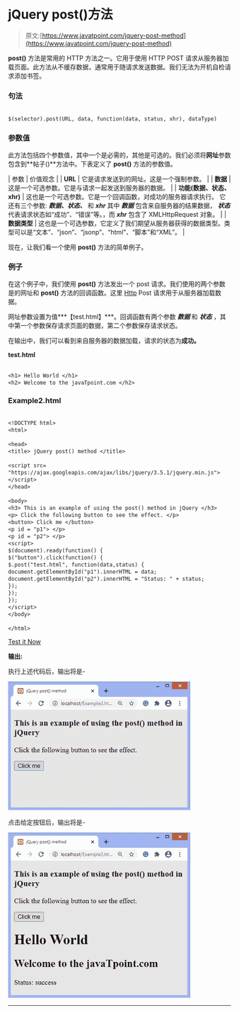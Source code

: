 # jQuery post()方法

> 原文:[https://www.javatpoint.com/jquery-post-method](https://www.javatpoint.com/jquery-post-method)

**post()** 方法是常用的 HTTP 方法之一。它用于使用 HTTP POST 请求从服务器加载页面。此方法从不缓存数据，通常用于随请求发送数据。我们无法为开机自检请求添加书签。

### 句法

```

$(selector).post(URL, data, function(data, status, xhr), dataType)

```

### 参数值

此方法包括四个参数值，其中一个是必需的，其他是可选的。我们必须将**网址**参数包含到**帖子()**方法中。下表定义了 **post()** 方法的参数值。

| 参数 | 价值观念 |
| **URL** | 它是请求发送到的网址。这是一个强制参数。 |
| **数据** | 这是一个可选参数。它是与请求一起发送到服务器的数据。 |
| **功能(数据、状态、xhr)** | 这也是一个可选参数。它是一个回调函数，对成功的服务器请求执行。
它还有三个参数: ***数据、状态、*** 和 ***xhr*** 其中 ***数据*** 包含来自服务器的结果数据， ***状态*** 代表请求状态如“成功”、“错误”等。，而 ***xhr*** 包含了 XMLHttpRequest 对象。 |
| **数据类型** | 这也是一个可选参数，它定义了我们期望从服务器获得的数据类型。类型可以是“文本”、“json”、“jsonp”、“html”、“脚本”和“XML”。 |

现在，让我们看一个使用 **post()** 方法的简单例子。

### 例子

在这个例子中，我们使用 **post()** 方法发出一个 post 请求。我们使用的两个参数是的网址和 **post()** 方法的回调函数。这里 [Http](https://www.javatpoint.com/computer-network-http) Post 请求用于从服务器加载数据。

网址参数设置为值***【test.html】***。回调函数有两个参数 ***数据*** 和 ***状态*** ，其中第一个参数保存请求页面的数据，第二个参数保存请求状态。

在输出中，我们可以看到来自服务器的数据加载，请求的状态为**成功。**

**test.html**

```

<h1> Hello World </h1>
<h2> Welcome to the javaTpoint.com </h2>

```

### Example2.html

```

<!DOCTYPE html>
<html>

<head>
<title> jQuery post() method </title>

<script src= "https://ajax.googleapis.com/ajax/libs/jquery/3.5.1/jquery.min.js"> </script>
</head>

<body>
<h3> This is an example of using the post() method in jQuery </h3>
<p> Click the following button to see the effect. </p>
<button> Click me </button>
<p id = "p1"> </p>
<p id = "p2"> </p>
<script>
$(document).ready(function() {
$("button").click(function() {
$.post("test.html", function(data,status) {
document.getElementById("p1").innerHTML = data;
document.getElementById("p2").innerHTML = "Status: " + status;
});
});
});
</script>
</body>

</html>

```

[Test it Now](https://www.javatpoint.com/oprweb/test.jsp?filename=jquery-post-method1)

**输出:**

执行上述代码后，输出将是-

![jQuery post() method](img/40c61e96194425fad96e9ec2293146fd.png)

点击给定按钮后，输出将是-

![jQuery post() method](img/961f7271463b7287232d47389df1edde.png)

* * *